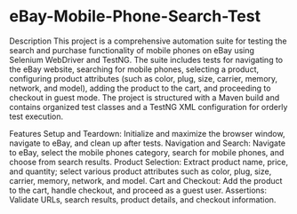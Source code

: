 # eBay-Mobile-Phone-Search-Test
Description
This project is a comprehensive automation suite for testing the search and purchase functionality of mobile phones on eBay using Selenium WebDriver and TestNG. The suite includes tests for navigating to the eBay website, searching for mobile phones, selecting a product, configuring product attributes (such as color, plug, size, carrier, memory, network, and model), adding the product to the cart, and proceeding to checkout in guest mode. The project is structured with a Maven build and contains organized test classes and a TestNG XML configuration for orderly test execution.

Features
Setup and Teardown: Initialize and maximize the browser window, navigate to eBay, and clean up after tests.
Navigation and Search: Navigate to eBay, select the mobile phones category, search for mobile phones, and choose from search results.
Product Selection: Extract product name, price, and quantity; select various product attributes such as color, plug, size, carrier, memory, network, and model.
Cart and Checkout: Add the product to the cart, handle checkout, and proceed as a guest user.
Assertions: Validate URLs, search results, product details, and checkout information.
